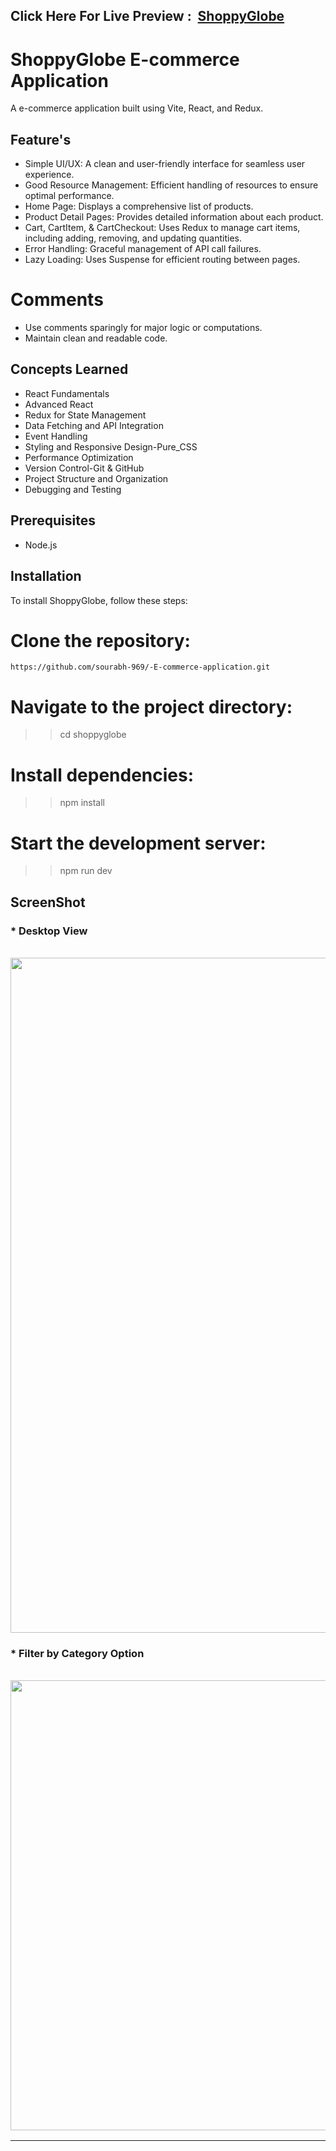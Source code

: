 <h2>Click Here For Live Preview : &nbsp;<a href="https://sourabh-969.github.io/-E-commerce-application/">ShoppyGlobe</a></h2>

# ShoppyGlobe E-commerce Application
A e-commerce application built using Vite, React, and Redux.

## Feature's
- Simple UI/UX: A clean and user-friendly interface for seamless user experience.
- Good Resource Management: Efficient handling of resources to ensure optimal performance.
- Home Page: Displays a comprehensive list of products.
- Product Detail Pages: Provides detailed information about each product.
- Cart, CartItem, & CartCheckout: Uses Redux to manage cart items, including adding, removing, and updating quantities.
- Error Handling: Graceful management of API call failures.
- Lazy Loading: Uses Suspense for efficient routing between pages.

# Comments
- Use comments sparingly for major logic or computations.
- Maintain clean and readable code.

## Concepts Learned
- React Fundamentals
- Advanced React
- Redux for State Management
- Data Fetching and API Integration
- Event Handling
- Styling and Responsive Design-Pure_CSS
- Performance Optimization
- Version Control-Git & GitHub
- Project Structure and Organization
- Debugging and Testing

## Prerequisites
- Node.js

## Installation

To install ShoppyGlobe, follow these steps:

# Clone the repository:
    https://github.com/sourabh-969/-E-commerce-application.git

# Navigate to the project directory:
>>cd shoppyglobe

# Install dependencies:
>>npm install

# Start the development server:
>>npm run dev

## ScreenShot

 <h3>* Desktop View</h3><br><img src="./public/screenshot/Deastop view.jpeg" width= 1080px >
 <h3>* Filter by Category Option</h3><br><img src="./public/screenshot/Filter.png" width= 720px >

<table>

<tr>

<!-- col -->
<td>
<h3>* filter and search Option</h3><br><img src="./public/screenshot/filter and search.png">                                                   
<h3>* Mobile View </h3><br><img src="./public/screenshot/mobile View.jpeg" width= 480px >
<h3>* Lazy_Loading Page </h3><br><img src="./public/screenshot/lazy loading.png" width= 640px ><br>
</td>

<!-- col -->
<td>
    <h3>* Ipad View </h3><br><img src="./public/screenshot/ipad View.jpeg" width= 640px >
    <h3>* Cart Page </h3><br><img src="./public/screenshot/cart view.jpeg" width= 480px >
    <h3>* item Counter </h3><br><img src="./public/screenshot/Inc Item.jpeg" width= 480px >
    <h3>* OrderPlaced Page </h3><br><img src="./public/screenshot/order Placed.jpeg" width= 640px >
</tr>
</table>

 <h3>* errpage </h3><br><img src="./public/screenshot/errpage.png" width= 1080px >
